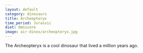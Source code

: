 ```yaml
---
layout: default
category: dinosaurs
title: Archeopteryx
time_period: Jurassic
diet: Omnivore
image: air-dinos/archeopteryx.jpg
---
```


The Archeopteryx is a cool dinosaur that lived a million years ago. 
